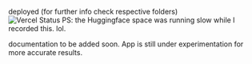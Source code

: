 deployed (for further info check respective folders) <br>
![Vercel Status](https://img.shields.io/badge/Vercel-live-light_green) 
PS: the Huggingface space was running slow while I recorded this. lol.

documentation to be added soon. App is still under experimentation for more accurate results. <br>
